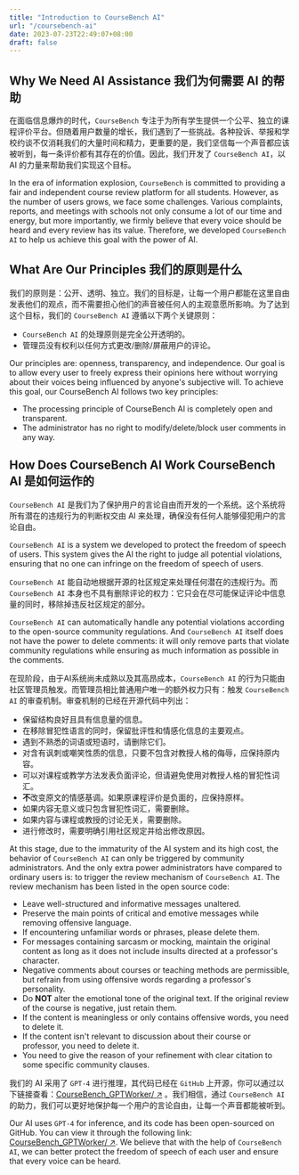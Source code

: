 ```yaml
---
title: "Introduction to CourseBench AI"
url: "/coursebench-ai"
date: 2023-07-23T22:49:07+08:00
draft: false
---
```

## Why We Need AI Assistance 我们为何需要 AI 的帮助

在面临信息爆炸的时代，``CourseBench`` 专注于为所有学生提供一个公平、独立的课程评价平台。但随着用户数量的增长，我们遇到了一些挑战。各种投诉、举报和学校约谈不仅消耗我们的大量时间和精力，更重要的是，我们坚信每一个声音都应该被听到，每一条评价都有其存在的价值。因此，我们开发了 ``CourseBench AI``，以 AI 的力量来帮助我们实现这个目标。

In the era of information explosion, ``CourseBench`` is committed to providing a fair and independent course review platform for all students. However, as the number of users grows, we face some challenges. Various complaints, reports, and meetings with schools not only consume a lot of our time and energy, but more importantly, we firmly believe that every voice should be heard and every review has its value. Therefore, we developed ``CourseBench AI`` to help us achieve this goal with the power of AI.

## What Are Our Principles 我们的原则是什么 

我们的原则是：公开、透明、独立。我们的目标是，让每一个用户都能在这里自由发表他们的观点，而不需要担心他们的声音被任何人的主观意愿所影响。为了达到这个目标，我们的 ``CourseBench AI`` 遵循以下两个关键原则：

* ``CourseBench AI`` 的处理原则是完全公开透明的。
* 管理员没有权利以任何方式更改/删除/屏蔽用户的评论。

Our principles are: openness, transparency, and independence. Our goal is to allow every user to freely express their opinions here without worrying about their voices being influenced by anyone's subjective will. To achieve this goal, our CourseBench AI follows two key principles:

* The processing principle of CourseBench AI is completely open and transparent.
* The administrator has no right to modify/delete/block user comments in any way.

## How Does CourseBench AI Work CourseBench AI 是如何运作的

``CourseBench AI`` 是我们为了保护用户的言论自由而开发的一个系统。这个系统将所有潜在的违规行为的判断权交由 AI 来处理，确保没有任何人能够侵犯用户的言论自由。

``CourseBench AI`` is a system we developed to protect the freedom of speech of users. This system gives the AI the right to judge all potential violations, ensuring that no one can infringe on the freedom of speech of users. 

``CourseBench AI`` 能自动地根据开源的社区规定来处理任何潜在的违规行为。而 ``CourseBench AI`` 本身也不具有删除评论的权力：它只会在尽可能保证评论中信息量的同时，移除掉违反社区规定的部分。

``CourseBench AI`` can automatically handle any potential violations according to the open-source community regulations. And ``CourseBench AI`` itself does not have the power to delete comments: it will only remove parts that violate community regulations while ensuring as much information as possible in the comments.

在现阶段，由于AI系统尚未成熟以及其高昂成本，``CourseBench AI`` 的行为只能由社区管理员触发。而管理员相比普通用户唯一的额外权力只有：触发 ``CourseBench AI`` 的审查机制。审查机制的已经在开源代码中列出：

- 保留结构良好且具有信息量的信息。
- 在移除冒犯性语言的同时，保留批评性和情感化信息的主要观点。
- 遇到不熟悉的词语或短语时，请删除它们。
- 对含有讽刺或嘲笑性质的信息，只要不包含对教授人格的侮辱，应保持原内容。
- 可以对课程或教学方法发表负面评论，但请避免使用对教授人格的冒犯性词汇。
- **不**改变原文的情感基调。如果原课程评价是负面的，应保持原样。
- 如果内容无意义或只包含冒犯性词汇，需要删除。
- 如果内容与课程或教授的讨论无关，需要删除。
- 进行修改时，需要明确引用社区规定并给出修改原因。

At this stage, due to the immaturity of the AI system and its high cost, the behavior of ``CourseBench AI`` can only be triggered by community administrators. And the only extra power administrators have compared to ordinary users is: to trigger the review mechanism of ``CourseBench AI``. The review mechanism has been listed in the open source code:

- Leave well-structured and informative messages unaltered.
- Preserve the main points of critical and emotive messages while removing offensive language.
- If encountering unfamiliar words or phrases, please delete them.
- For messages containing sarcasm or mocking, maintain the original content as long as it does not include insults directed at a professor's character.
- Negative comments about courses or teaching methods are permissible, but refrain from using offensive words regarding a professor's personality.
- Do **NOT** alter the emotional tone of the original text. If the original review of the course is negative, just retain them.
- If the content is meaningless or only contains offensive words, you need to delete it.
- If the content isn't relevant to discussion about their course or professor, you need to delete it.
- You need to give the reason of your refinement with clear citation to some specific community clauses.

我们的 AI 采用了 ``GPT-4`` 进行推理，其代码已经在 ``GitHub`` 上开源，你可以通过以下链接查看：[CourseBench_GPTWorker/ ↗](https://github.com/Clarivy/CourseBench_GPTWorker/) 。我们相信，通过 ``CourseBench AI`` 的助力，我们可以更好地保护每一个用户的言论自由，让每一个声音都能被听到。

Our AI uses ``GPT-4`` for inference, and its code has been open-sourced on GitHub. You can view it through the following link: [CourseBench_GPTWorker/ ↗](https://github.com/Clarivy/CourseBench_GPTWorker/). We believe that with the help of ``CourseBench AI``, we can better protect the freedom of speech of each user and ensure that every voice can be heard.

